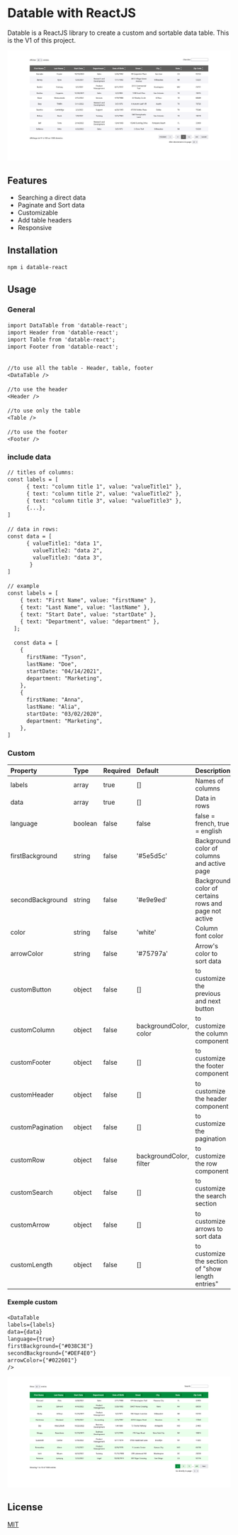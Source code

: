 # Datable with ReactJS

Datable is a ReactJS library to create a custom and sortable data table. This is the V1 of this project. 

![Image](./public/datable.png)

## Features

   - Searching a direct data
   - Paginate and Sort data
   - Customizable
   - Add table headers
   - Responsive


## Installation

```bash
npm i datable-react
```

## Usage

### General
```reactJS
import DataTable from 'datable-react';
import Header from 'datable-react';
import Table from 'datable-react';
import Footer from 'datable-react';


//to use all the table - Header, table, footer 
<DataTable />

//to use the header
<Header />

//to use only the table
<Table />

//to use the footer
<Footer />
```

### include data

```
// titles of columns:
const labels = [ 
      { text: "column title 1", value: "valueTitle1" },
      { text: "column title 2", value: "valueTitle2" },
      { text: "column title 3", value: "valueTitle3" },
      {...},
]

// data in rows:
const data = [ 
      { valueTitle1: "data 1",
        valueTitle2: "data 2",
        valueTitle3: "data 3",
       }
]

// example
const labels = [
    { text: "First Name", value: "firstName" },
    { text: "Last Name", value: "lastName" },
    { text: "Start Date", value: "startDate" },
    { text: "Department", value: "department" },
  ];
  
  const data = [
    {
      firstName: "Tyson",
      lastName: "Doe",
      startDate: "04/14/2021",
      department: "Marketing",
    },
    {
      firstName: "Anna",
      lastName: "Alia",
      startDate: "03/02/2020",
      department: "Marketing",
    },
]

```
### Custom 


| Property         | Type    | Required | Default                 | Description                                           |
| :--------------- | :------ | :------- | :---------------------- | :---------------------------------------------------- |
| labels           | array   | true     | []                      | Names of columns                                      |
| data             | array   | true     | []                      | Data in rows                                          |
| language         | boolean | false    | false                   | false = french, true = english                        |
| firstBackground  | string  | false    | '#5e5d5c'               | Background color of columns and active page           |
| secondBackground | string  | false    | '#e9e9ed'               | Background color of certains rows and page not active |
| color            | string  | false    | 'white'                 | Column font color                                     |
| arrowColor       | string  | false    | '#75797a'               | Arrow's color to sort data                            |
| customButton     | object  | false    | []                      | to customize the previous and next button             |
| customColumn     | object  | false    | backgroundColor, color  | to customize the column component                     |
| customFooter     | object  | false    | []                      | to customize the footer component                     |
| customHeader     | object  | false    | []                      | to customize the header component                     |
| customPagination | object  | false    | []                      | to customize the pagination                           |
| customRow        | object  | false    | backgroundColor, filter | to customize the row component                        |
| customSearch     | object  | false    | []                      | to customize the search section                       |
| customArrow      | object  | false    | []                      | to customize arrows to sort data                      |
| customLength     | object  | false    | []                      | to customize the section of "show length entries"     |

#### Exemple custom

```
<DataTable 
labels={labels} 
data={data} 
language={true}
firstBackground={"#038C3E"}
secondBackground={"#DEF4E0"}
arrowColor={"#022601"}
/>
```
![Image](./public/data-tableCustom.png)


## License

[MIT](https://choosealicense.com/licenses/mit/)